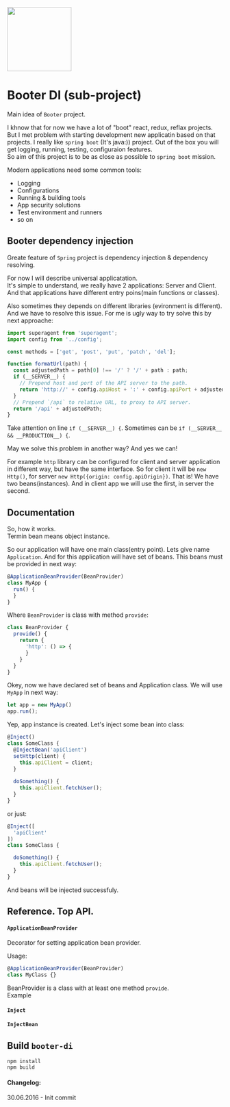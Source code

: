 <img src="https://raw.githubusercontent.com/okonkwo/booter-di/master/doc/hr.png" width="150" height="150" />

Booter DI (sub-project)
======

Main idea of `Booter` project. 

I khnow that for now we have a lot of "boot" react, redux, reflax projects.  
But I met problem with starting development new applicatin based on that projects. I really like `spring boot` (It's java:)) project. Out of the box you will get logging, running, testing, configuraion features.  
So aim of this project is to be as close as possible to `spring boot` mission. 

Modern applications need some common tools:
* Logging 
* Configurations
* Running & building tools
* App security solutions
* Test environment and runners
* so on

Booter dependency injection
------

Greate feature of `Spring` project is dependency injection & dependency resolving.  

For now I will describe universal applicatation.  
It's simple to understand, we really have 2 applications: Server and Client. And that applications have different entry poins(main functions or classes).

Also sometimes they depends on different libraries (evironment is different). And we have to resolve this issue. For me is ugly way to try solve this by next approache:
```js
import superagent from 'superagent';
import config from '../config';

const methods = ['get', 'post', 'put', 'patch', 'del'];

function formatUrl(path) {
  const adjustedPath = path[0] !== '/' ? '/' + path : path;
  if (__SERVER__) {
    // Prepend host and port of the API server to the path.
    return 'http://' + config.apiHost + ':' + config.apiPort + adjustedPath;
  }
  // Prepend `/api` to relative URL, to proxy to API server.
  return '/api' + adjustedPath;
}
```

Take attention on line `if (__SERVER__) {`. Sometimes can be `if (__SERVER__ && __PRODUCTION__) {`.  

May we solve this problem in another way? And yes we can!  

For example `http` library can be configured for client and server application in different way, but have the same interface. So for client it will be `new Http()`, for server `new Http({origin: config.apiOrigin})`. That is! We have two beans(instances). And in client app we will use the first, in server the second.

## Documentation 

So, how it works.  
Termin bean means object instance.  

So our application will have one main class(entry point). Lets give name `Application`. And for this application will have set of beans. This beans must be provided in next way:

```js
@ApplicationBeanProvider(BeanProvider)
class MyApp {
  run() {
  }
}
```

Where `BeanProvider` is class with method `provide`: 
```js
class BeanProvider {
  provide() {
    return {
      'http': () => {
      }
    }
  }
}
```

Okey, now we have declared set of beans and Application class. We will use `MyApp` in next way:
```js
let app = new MyApp()
app.run();
```

Yep, app instance is created. Let's inject some bean into class:

```js
@Inject()
class SomeClass {
  @InjectBean('apiClient')
  setHttp(client) {
    this.apiClient = client;
  }
  
  doSomething() {
    this.apiClient.fetchUser();
  }
}
```
or just: 
```js
@Inject([
  'apiClient'
])
class SomeClass {

  doSomething() {
    this.apiClient.fetchUser();
  }
}
```

And beans will be injected successfuly. 

## Reference. Top API.

#### `ApplicationBeanProvider`
Decorator for setting application bean provider.  

Usage:
```js
@ApplicationBeanProvider(BeanProvider)
class MyClass {}
```
BeanProvider is a class with at least one method `provide`.  
Example 

#### `Inject`  

#### `InjectBean`  

## Build `booter-di`
```
npm install
npm build
```

#### Changelog:  

30.06.2016 - Init commit

